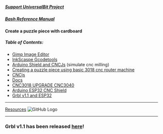 ##### [Support UniversalBit Project](https://github.com/universalbit-dev/universalbit-dev/tree/main/support)
##### [Bash Reference Manual](https://www.gnu.org/software/bash/manual/html_node/index.html)

#### Create a puzzle piece with cardboard
##### Table of Contents:
* [Gimp Image Editor](https://github.com/GNOME/gimp)
* [InkScaspe Gcodetools](https://github.com/inkscape/inkscape)
* [Arduino Shield and CNCJs]() (simulate cnc milling)
* [Creating a puzzle piece using basic 3018 cnc router machine]()
* [CNCjs](https://cnc.js.org/)
* [Docs](https://github.com/cncjs/cncjs/wiki/Introduction)
* [CNC3018 UPGRADE CNC3040](https://www.youtube.com/watch?v=an0JTNjjmwc)
* [Arduino ESP32 CNC Shield](https://www.google.com/search?q=arduino+cnc+shield+v4&tbm=isch&ved=2ahUKEwiipKKJ16OBAxW18rsIHev_ANkQ2-cCegQIABAA&oq=arduino+cnc+shield+v4&gs_lcp=CgNpbWcQAzIECCMQJzIHCAAQExCABDIICAAQCBAeEBMyCAgAEAgQHhATMgYIABAeEBNQugdYjAlgjRRoAXAAeACAAfoDiAGmBZIBBzAuMS41LTGYAQCgAQGqAQtnd3Mtd2l6LWltZ8ABAQ&sclient=img&ei=jp7_ZKKlObXl7_UP6_-DyA0&bih=651&biw=1360&client=firefox-b-e&hl=it)
* [Grbl v1.1 and ESP32](https://github.com/bdring/Grbl_Esp32/issues/12)

---
[Resources](https://github.com/bdring/Grbl_Esp32)
![GitHub Logo](https://github.com/gnea/gnea-Media/blob/master/Grbl%20Logo/Grbl%20Logo%20250px.png?raw=true)
***

### Grbl v1.1 has been released [here](https://github.com/gnea/grbl/releases)!


